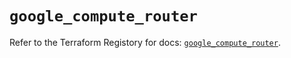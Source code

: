 # `google_compute_router`

Refer to the Terraform Registory for docs: [`google_compute_router`](https://registry.terraform.io/providers/hashicorp/google-beta/5.7.0/docs/resources/google_compute_router).
